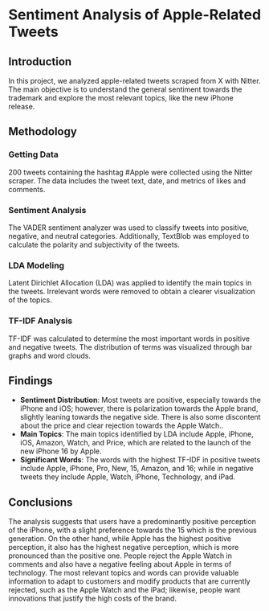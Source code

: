 # Sentiment Analysis of Apple-Related Tweets

## Introduction
In this project, we analyzed apple-related tweets scraped from X with Nitter. The main objective is to understand the general sentiment towards the trademark and explore the most relevant topics, like the new iPhone release.

## Methodology

### Getting Data
200 tweets containing the hashtag #Apple were collected using the Nitter scraper. The data includes the tweet text, date, and metrics of likes and comments.

### Sentiment Analysis
The VADER sentiment analyzer was used to classify tweets into positive, negative, and neutral categories. Additionally, TextBlob was employed to calculate the polarity and subjectivity of the tweets.

### LDA Modeling
Latent Dirichlet Allocation (LDA) was applied to identify the main topics in the tweets. Irrelevant words were removed to obtain a clearer visualization of the topics.

### TF-IDF Analysis
TF-IDF was calculated to determine the most important words in positive and negative tweets. The distribution of terms was visualized through bar graphs and word clouds.

## Findings

- **Sentiment Distribution**: Most tweets are positive, especially towards the iPhone and iOS; however, there is polarization towards the Apple brand, slightly leaning towards the negative side. There is also some discontent about the price and clear rejection towards the Apple Watch..
- **Main Topics**: The main topics identified by LDA include Apple, iPhone, iOS, Amazon, Watch, and Price, which are related to the launch of the new iPhone 16 by Apple.
- **Significant Words**: The words with the highest TF-IDF in positive tweets include Apple, iPhone, Pro, New, 15, Amazon, and 16; while in negative tweets they include Apple, Watch, iPhone, Technology, and iPad.

## Conclusions
The analysis suggests that users have a predominantly positive perception of the iPhone, with a slight preference towards the 15 which is the previous generation. On the other hand, while Apple has the highest positive perception, it also has the highest negative perception, which is more pronounced than the positive one. People reject the Apple Watch in comments and also have a negative feeling about Apple in terms of technology. The most relevant topics and words can provide valuable information to adapt to customers and modify products that are currently rejected, such as the Apple Watch and the iPad; likewise, people want innovations that justify the high costs of the brand.
